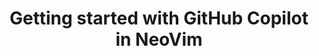 ---
title: Getting started with GitHub Copilot in NeoVim
shortTitle: Neovim
intro: 'ADD INTRO.'
versions:
  versions:
  fpt: '*'
  ghec: '*'
---